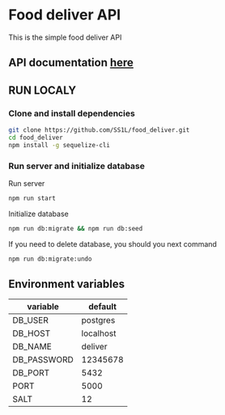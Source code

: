 # Food deliver API

This is the simple food deliver API

## API documentation [here](https://documenter.getpostman.com/view/10642515/Tzm6kvup)

## RUN LOCALY

### Clone and install dependencies
``` bash
git clone https://github.com/SS1L/food_deliver.git
cd food_deliver
npm install -g sequelize-cli
```

### Run server and initialize database 
Run server 
```bash 
npm run start
```
Initialize database
```bash
npm run db:migrate && npm run db:seed
```
If you need to delete database, you should you next command 
```bash
npm run db:migrate:undo
```

## Environment variables
variable | default
------------ | -------------
DB_USER | postgres
DB_HOST | localhost
DB_NAME | deliver
DB_PASSWORD | 12345678
DB_PORT | 5432
PORT | 5000
SALT | 12
